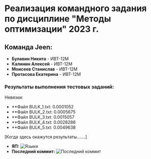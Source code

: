 # Реализация командного задания по дисциплине "Методы оптимизации" 2023 г.

## Команда Jeen:
- **Булавин Никита** - ИВТ-12М
- **Калинин Алексей** - ИВТ-12М
- **Моисеев Станислав** - ИВТ-12М
- **Протасова Екатерина** - ИВТ-12М

### Результаты выполнения тестовых заданий:
Невязки: 
  - **Файл BULK_1.txt: 0.0001052
  - **Файл BULK_2.txt: 0.0005675
  - **Файл BULK_3.txt: 0.0015057
  - **Файл BULK_4.txt: 0.0028286
  - **Файл BULK_5.txt: 0.0049638

[Когда здесь окажутся результаты.......]
- **ЯП:** ![Языки](https://img.shields.io/github/languages/count/JinFuuMugen/bulk_2023_jeen?label=Go&style=flat-square)
- **Последний коммит:** ![Последний коммит](https://img.shields.io/github/last-commit/JinFuuMugen/bulk_2023_jeen?style=flat-square)
